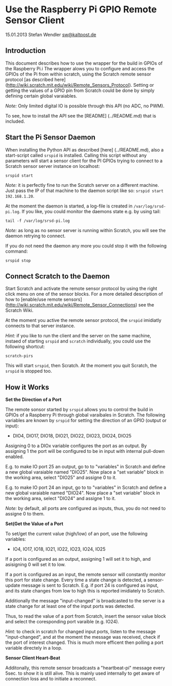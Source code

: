 Use the Raspberry Pi GPIO Remote Sensor Client
==============================================
15.01.2013 Stefan Wendler
sw@kaltpost.de


Introduction
------------

This document describes how to use the wrapper for the build in GPIOs of the Raspberry Pi.i The wrapper alows you to configure and access the GPIOs of the Pi from within scratch, using the Scratch remote sensor protocol [as described here] (http://wiki.scratch.mit.edu/wiki/Remote_Sensors_Protocol). Setting or getting the values of a GPIO pin from Scratch could be done by simply defining certain global varaiables.  

_Note:_ Only limited digital IO is possible through this API (no ADC, no PWM).

To see, how to install the API see the [README] (../README.md) that is included.


Start the Pi Sensor Daemon
--------------------------

When installing the Python API as described [here] (../README.md), also a start-script called ``srspid`` is installed. Calling this script without any parameters will start a sensor client for the PI GPIOs trying to connect to a Scratch sensor server instance on localhost:

	srspid start

_Note:_ it is perfectly fine to run the Scratch server on a different machine. Just pass the IP of that machine to the daemon script like so: ``srspid start 192.168.1.20``.

At the moment the daemon is started, a log-file is created in ``/var/log/srsd-pi.log``. If you like, you could monitor the daemons state e.g. by using tail:

	tail -f /var/log/srsd-pi.log

_Note:_ as long as no sensor server is running within Scratch, you will see the daemon retrying to connect.
 

If you do not need the daemon any more you could stop it with the following command:

	srspid stop 


Connect Scratch to the Daemon
------------------------------

Start Scratch and activate the remote sensor protocol by using the right click menu on one of the sensor blocks. For a more detailed description of how to [enable/use remote sensors] (http://wiki.scratch.mit.edu/wiki/Remote_Sensor_Connections) see the Scratch Wiki.

At the moment you active the remote sensor protocol, the ``srspid`` imidiatly connects to that server instance. 

_Hint:_ if you like to run the client and the server on the same machine, instaed of starting ``srspid`` and ``scratch`` individually, you could use the following shortcut:

	scratch-pirs

This will start ``srspid``, then Scratch. At the moment you quit Scratch, the ``srspid`` is stopped too.


How it Works 
------------

**Set the Direction of a Port**

The remote sonsor started by ``srspid`` allows you to control the build in GPIOs of a Raspberry Pi through global varaibales in Scratch.  The following variables are known by ``srspid`` for setting the direction of an GPIO (output or input):

* DIO4, DIO17, DIO18, DIO21, DIO22, DIO23, DIO24, DIO25

Assigning 0 to a DIOx variable configures the port as an output. By assigning 1 the port will be configured to be in input with internal pull-down enabled. 

E.g. to make IO port 25 an output, go to to "variables" in Scratch and define a new global varaiable named "DIO25". Now place a "set variable" block in the working area, select "DIO25" and assigne 0 to it. 

E.g. to make IO port 24 an input, go to to "variables" in Scratch and define a new global varaiable named "DIO24". Now place a "set variable" block in the working area, select "DIO24" and assigne 1 to it. 

_Note:_ by default, all ports are configured as inputs, thus, you do not need to assigne 0 to them.


**Set(Get the Value of a Port**

To set/get the current value (high/low) of an port, use the following variables:

* IO4, IO17, IO18, IO21, IO22, IO23, IO24, IO25

If a port is configured as an output, assigning 1 will set it to high, and asisigning 0 will set it to low. 

If a port is configured as an input, the remote sensor will constantly monitor this port for state change. Every time a state change is detected, a sensor-update message is sent to Scratch. E.g. if port 24 is configured as input, and its state changes from low to high this is reported imidiately to Scratch.

Additionally the message "input-changed" is broadcasted to the server is a state change for at least one of the input ports was detected. 

Thus, to read the value of a port from Scratch, insert the sensor value block and select the coresponding port varaible (e.g. IO24).

_Hint:_ to check in scratch for changed input ports, listen to the message "input-changed", and at the moment the message was received, check if the port of interest changed. This is much more efficent then polling a port variable directely in a loop.


**Sensor Client Heart-Beat**

Additonally, this remote sensor broadcasts a "heartbeat-pi" message every 5sec. to show it is still alive. This is mainly used internally to get aware of connection loss and to initiate a reconnect. 

